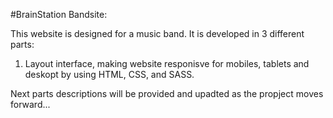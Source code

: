 #BrainStation Bandsite:

This website is designed for a music band. It is developed in 3 different parts:
  1) Layout interface, making website responisve for mobiles, tablets and deskopt by using HTML, CSS, and SASS.

Next parts descriptions will be provided and upadted as the propject moves forward...

